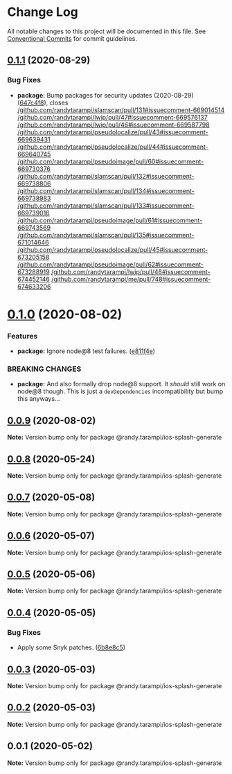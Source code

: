 # Change Log

All notable changes to this project will be documented in this file.
See [Conventional Commits](https://conventionalcommits.org) for commit guidelines.

## [0.1.1](https://github.com/randytarampi/ios-splash-generate/compare/@randy.tarampi/ios-splash-generate@0.1.0...@randy.tarampi/ios-splash-generate@0.1.1) (2020-08-29)


### Bug Fixes

* **package:** Bump packages for security updates (2020-08-29) ([647c4f8](https://github.com/randytarampi/ios-splash-generate/commit/647c4f8cda94ffcb507b6433ca5c35466177cc80)), closes [/github.com/randytarampi/slamscan/pull/131#issuecomment-669014514](https://github.com//github.com/randytarampi/slamscan/pull/131/issues/issuecomment-669014514) [/github.com/randytarampi/lwip/pull/47#issuecomment-669576137](https://github.com//github.com/randytarampi/lwip/pull/47/issues/issuecomment-669576137) [/github.com/randytarampi/lwip/pull/46#issuecomment-669587798](https://github.com//github.com/randytarampi/lwip/pull/46/issues/issuecomment-669587798) [/github.com/randytarampi/pseudolocalize/pull/43#issuecomment-669639431](https://github.com//github.com/randytarampi/pseudolocalize/pull/43/issues/issuecomment-669639431) [/github.com/randytarampi/pseudolocalize/pull/44#issuecomment-669640745](https://github.com//github.com/randytarampi/pseudolocalize/pull/44/issues/issuecomment-669640745) [/github.com/randytarampi/pseudoimage/pull/60#issuecomment-669730376](https://github.com//github.com/randytarampi/pseudoimage/pull/60/issues/issuecomment-669730376) [/github.com/randytarampi/slamscan/pull/132#issuecomment-669738806](https://github.com//github.com/randytarampi/slamscan/pull/132/issues/issuecomment-669738806) [/github.com/randytarampi/slamscan/pull/134#issuecomment-669738983](https://github.com//github.com/randytarampi/slamscan/pull/134/issues/issuecomment-669738983) [/github.com/randytarampi/slamscan/pull/133#issuecomment-669739016](https://github.com//github.com/randytarampi/slamscan/pull/133/issues/issuecomment-669739016) [/github.com/randytarampi/pseudoimage/pull/61#issuecomment-669743569](https://github.com//github.com/randytarampi/pseudoimage/pull/61/issues/issuecomment-669743569) [/github.com/randytarampi/slamscan/pull/135#issuecomment-671014646](https://github.com//github.com/randytarampi/slamscan/pull/135/issues/issuecomment-671014646) [/github.com/randytarampi/pseudolocalize/pull/45#issuecomment-673205158](https://github.com//github.com/randytarampi/pseudolocalize/pull/45/issues/issuecomment-673205158) [/github.com/randytarampi/pseudoimage/pull/62#issuecomment-673288919](https://github.com//github.com/randytarampi/pseudoimage/pull/62/issues/issuecomment-673288919) [/github.com/randytarampi/lwip/pull/48#issuecomment-674452146](https://github.com//github.com/randytarampi/lwip/pull/48/issues/issuecomment-674452146) [/github.com/randytarampi/me/pull/748#issuecomment-674633206](https://github.com//github.com/randytarampi/me/pull/748/issues/issuecomment-674633206)





# [0.1.0](https://github.com/randytarampi/ios-splash-generate/compare/@randy.tarampi/ios-splash-generate@0.0.9...@randy.tarampi/ios-splash-generate@0.1.0) (2020-08-02)


### Features

* **package:** Ignore node@8 test failures. ([e811f4e](https://github.com/randytarampi/ios-splash-generate/commit/e811f4e0734170f86df01d83417377c7aefbe7dc))


### BREAKING CHANGES

* **package:** And also formally drop node@8 support. It *should* still work on node@8 though. This is just a `devDependencies` incompatibility but bump this anyways...





## [0.0.9](https://github.com/randytarampi/ios-splash-generate/compare/@randy.tarampi/ios-splash-generate@0.0.8...@randy.tarampi/ios-splash-generate@0.0.9) (2020-08-02)

**Note:** Version bump only for package @randy.tarampi/ios-splash-generate





## [0.0.8](https://github.com/randytarampi/ios-splash-generate/compare/@randy.tarampi/ios-splash-generate@0.0.7...@randy.tarampi/ios-splash-generate@0.0.8) (2020-05-24)

**Note:** Version bump only for package @randy.tarampi/ios-splash-generate





## [0.0.7](https://github.com/randytarampi/ios-splash-generate/compare/@randy.tarampi/ios-splash-generate@0.0.6...@randy.tarampi/ios-splash-generate@0.0.7) (2020-05-08)

**Note:** Version bump only for package @randy.tarampi/ios-splash-generate





## [0.0.6](https://github.com/randytarampi/ios-splash-generate/compare/@randy.tarampi/ios-splash-generate@0.0.5...@randy.tarampi/ios-splash-generate@0.0.6) (2020-05-07)

**Note:** Version bump only for package @randy.tarampi/ios-splash-generate





## [0.0.5](https://github.com/randytarampi/ios-splash-generate/compare/@randy.tarampi/ios-splash-generate@0.0.4...@randy.tarampi/ios-splash-generate@0.0.5) (2020-05-06)

**Note:** Version bump only for package @randy.tarampi/ios-splash-generate





## [0.0.4](https://github.com/randytarampi/ios-splash-generate/compare/@randy.tarampi/ios-splash-generate@0.0.3...@randy.tarampi/ios-splash-generate@0.0.4) (2020-05-05)


### Bug Fixes

* Apply some Snyk patches. ([6b8e8c5](https://github.com/randytarampi/ios-splash-generate/commit/6b8e8c5e3e08ffacfaacc92ea3d8de16da186fc4))





## [0.0.3](https://github.com/randytarampi/ios-splash-generate/compare/@randy.tarampi/ios-splash-generate@0.0.2...@randy.tarampi/ios-splash-generate@0.0.3) (2020-05-03)

**Note:** Version bump only for package @randy.tarampi/ios-splash-generate





## [0.0.2](https://github.com/randytarampi/ios-splash-generate/compare/@randy.tarampi/ios-splash-generate@0.0.1...@randy.tarampi/ios-splash-generate@0.0.2) (2020-05-03)

**Note:** Version bump only for package @randy.tarampi/ios-splash-generate





## 0.0.1 (2020-05-02)

**Note:** Version bump only for package @randy.tarampi/ios-splash-generate
